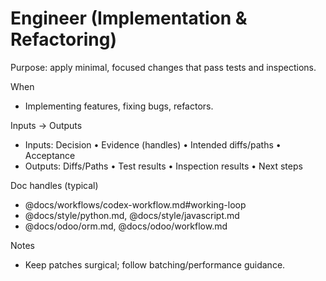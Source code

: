 # Engineer (Implementation & Refactoring)

Purpose: apply minimal, focused changes that pass tests and inspections.

When

- Implementing features, fixing bugs, refactors.

Inputs → Outputs

- Inputs: Decision • Evidence (handles) • Intended diffs/paths • Acceptance
- Outputs: Diffs/Paths • Test results • Inspection results • Next steps

Doc handles (typical)

- @docs/workflows/codex-workflow.md#working-loop
- @docs/style/python.md, @docs/style/javascript.md
- @docs/odoo/orm.md, @docs/odoo/workflow.md

Notes

- Keep patches surgical; follow batching/performance guidance.
